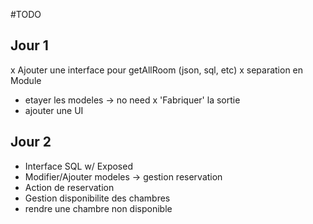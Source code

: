 #TODO

## Jour 1

x Ajouter une interface pour getAllRoom (json, sql, etc)
x separation en Module
- etayer les modeles -> no need
x 'Fabriquer' la sortie
- ajouter une UI

## Jour 2 

- Interface SQL w/ Exposed
- Modifier/Ajouter modeles -> gestion reservation
- Action de reservation
- Gestion disponibilite des chambres
- rendre une chambre non disponible